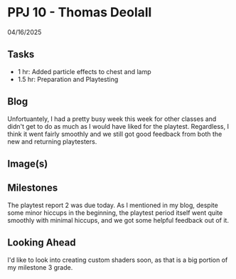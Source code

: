 # PPJ 10 - Thomas Deolall
04/16/2025

## Tasks
- 1 hr: Added particle effects to chest and lamp
- 1.5 hr: Preparation and Playtesting

## Blog
Unfortuantely, I had a pretty busy week this week for other classes and didn't get to do as much as I would have liked for the playtest. Regardless, I think it went fairly smoothly and we still got good feedback from both the new and returning playtesters. 

## Image(s)


## Milestones
The playtest report 2 was due today. As I mentioned in my blog, despite some minor hiccups in the beginning, the playtest period itself went quite smoothly with minimal hiccups, and we got some helpful feedback out of it.

## Looking Ahead
I'd like to look into creating custom shaders soon, as that is a big portion of my milestone 3 grade. 
